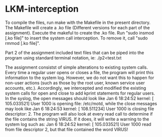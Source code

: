 # LKM-interception

To compile the files, run make with the Makefile in the present directory. The Makefile will create a .ko file (Different versions for each part of the assignment). Execute the makeful to create the .ko file. Run "sudo insmod [.ko file]" to insert the system call interception. To remove it, call "sudo rmmod [.ko file]".

Part 2 of the assignment included text files that can be piped into the program using standard terminal notation, ie: ./p2<test.txt

The assignment consistst of simple alterations to existing system calls. Every time a regular user opens or closes a file, the program will print this information to the system log. However, we do not want this to happen for non-user actions (such as those by the root user, known service user accounts, etc.). Accordingly, we intercepted and modified the existing system calls for open and close to add kprint statements for regular users. In the syslog, the open messages should look like Jan 6 18:24:52 kernel: [ 105.033521] User 1000 is opening file: /etc/motd, while the close messages may look like Jan 6 18:24:53 kernel: [ 108.511234] User 1000 is closing file descriptor: 2. The program will also look at every read call to determine if the file contains the string VIRUS. If it does, it will write a warning to the system log such as: Jan 6 18:24:52 kernel: [ 105.033521] User 1000 read from file descriptor 2, but that file contained the word VIRUS!
